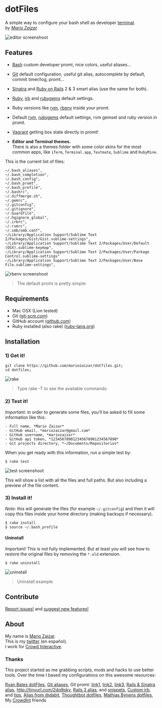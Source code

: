 # dotFiles
A simple way to configure your bash shell as developer [terminal][cli].  
*by [Mario Zaizar](about)*

![editor screenshoot](http://github.com/mariozaizar/dotfiles/raw/master/images/promt_complete.png)

## Features

- [Bash][bash] custom developer promt, nice colors, useful aliases…
- [Git][git] default configuration, useful git alias, autocomplete by default, commit timer/log, promt…
- [Sinatra][sinatra] and [Ruby on Rails][rails] 2 & 3 smart alias (use the same for both).
- [Ruby][ruby], [irb][irb] and [rubygems][gem] default settings.
- Ruby versions like [rvm][rvm], [rbenv][rbenv] inside your promt.
- Default [rvm][rvm], [rubygems][gem] default settings, rvm gemset and ruby version in promt.
- [Vagrant][vagrant] getting box state directly in promt!

- **Editor and Terminal themes.**  
There is also a themes folder with some color skins for the most common apps,
like `iTerm`, `Terminal.app`, `Textmate`, `Sublime` and `RubyMine`.

This is the current list of files:

    ~/.bash_aliases",
    ~/.bash_completion",
    ~/.bash_config",
    ~/.bash_promt",
    ~/.bash_profile",
    ~/.bashrc",
    ~/.diffmerge.sh",
    ~/.gemrc",
    ~/.gitconfig",
    ~/.gitignore",
    ~/.Guardfile",
    ~/.hgignore_global",
    ~/.irbrc",
    ~/.rvmrc",
    ~/.smb/smb.conf",
    ~/Library/Application Support/Sublime Text 2/Packages/Gist/Gist.sublime-settings",
    ~/Library/Application Support/Sublime Text 2/Packages/User/Default (OSX).sublime-keymap",
    ~/Library/Application Support/Sublime Text 2/Packages/User/Package Control.sublime-settings"
    ~/Library/Application Support/Sublime Text 2/Packages/User/Base File.sublime-settings",

![rbenv screenshoot](http://github.com/mariozaizar/dotfiles/raw/master/images/promt_simple.png)
> The default promt is pretty simple:

## Requirements

- Mac OSX (Lion tested)
- Git ([git-scm.com](http://git-scm.com))
- GitHub account ([github.com](http://github.com))
- Ruby installed (also rake) ([ruby-lang.org](http://www.ruby-lang.org/en/))

## Installation

### 1) Get it!

    git clone https://github.com/mariozaizar/dotfiles.git;
    cd dotfiles;

![rake](http://github.com/mariozaizar/dotfiles/raw/master/images/rake.png)
> Type rake -T to see the available commands:

### 2) Test it!

*Important:* in order to generate some files, you'll be asked to fill some
information like this:

    - Full name, *Mario Zaizar*
    - GitHub email, *mariozaizar@gmail.com*
    - GitHub username, *mariozaizar*
    - GitHub api token, *123456789012345678901234567890*
    - Git projects directory, *~/Documents/Repositorios*

When you get ready with this information, run a simple test by:

    $ rake test

![test screenshoot](http://github.com/mariozaizar/dotfiles/raw/master/images/test.png)

This will show a list with all the files and full paths. But also including a
preview of the file content.

### 3) Install it!

*Note:* this will generate the files (for example `~/.gitconfig`) and then it
will copy this files inside your home directory (making backups if necessary).

    $ rake install
    $ source ~/.bash_profile

#### Uninstall

*Important!* This is not fully implemented. But at least you will see how to
restore the original files by removing the `*.old` extension.

    $ rake uninstall

![uninstall](http://github.com/mariozaizar/dotfiles/raw/master/images/uninstall.png)
> Uninstall example

## Contribute

[Report issues!](https://github.com/mariozaizar/dotfiles/issues?labels=Bugs) and
[suggest new features!](https://github.com/mariozaizar/dotfiles/issues?labels=Features)

## About

My name is [Mario Zaizar][about].  
This is my [twitter][twitter] (en español).  
I work for [Crowd Interactive][crowd].

### Thanks

This project started as me grabbing scripts, mods and hacks to use better tools.
Over the time I based my configurations on this awesome resources:

[Ryan Bates dotFiles](https://github.com/ryanb/dotfiles), 
[Git aliases](http://library.edgecase.com/git_immersion/lab_11.html), 
Git promt: [link1](http://tinyurl.com/4q6zehb), [link2](https://gist.github.com/778558), [link3](http://tinyurl.com/4kzgb7k), 
[Rails & Sinatra alias](http://openmonkey.com/2009/03/06/adaptive-script-console-shell-alias-for-both-rails-and-sinatra/), <http://tinyurl.com/2dq9pkv>, 
[Rails 3 alias](http://matthewhutchinson.net/2010/9/19/rails-3-bash-aliases-and-irbrc-configs),  and [snippets](http://snippets.rorbuilder.info/posts/show/272), 
[Custom irb](http://iain.nl/2010/07/customizing-irb-2010-edition/), and [tips](http://robots.thoughtbot.com/post/159806033/irb-script-console-tips), 
[Alias from @dabit](https://gist.github.com/1270654), 
[Thoughtbot dotfiles](https://github.com/thoughtbot/dotfiles), 
[Mathias Bynens dotfiles](https://github.com/mathiasbynens/dotfiles/), 
My [CrowdInt][crowd] friends

[about]: http://about.me/mariozaizar
[twitter]: http://twitter.com/mariozaizar
[crowd]: http://blog.crowdint.com
[cli]: http://en.wikipedia.org/wiki/Command_line_interface
[git]: http://git-scm.com/
[sinatra]: http://www.sinatrarb.com/
[ruby]: http://ruby-lang.org/
[rails]: http://rubyonrails.org/
[rvm]: https://rvm.beginrescueend.com/
[rbenv]: https://github.com/sstephenson/rbenv
[gem]: http://rubygems.org/
[bash]: http://www.gnu.org/software/bash/
[vagrant]: http://vagrantup.com
[irb]: http://en.wikipedia.org/wiki/Interactive_Ruby_Shell
